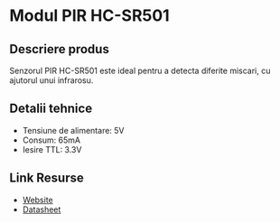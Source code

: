 # Modul PIR HC-SR501

## Descriere produs
Senzorul PIR HC-SR501 este ideal pentru a detecta diferite miscari, cu ajutorul unui infrarosu.

## Detalii tehnice
- Tensiune de alimentare: 5V
- Consum: 65mA
- Iesire TTL: 3.3V

## Link Resurse
- [Website](https://www.xab3.ro/produse/pir-hc-sr501)
- [Datasheet](Datasheet%20PIR.pdf)